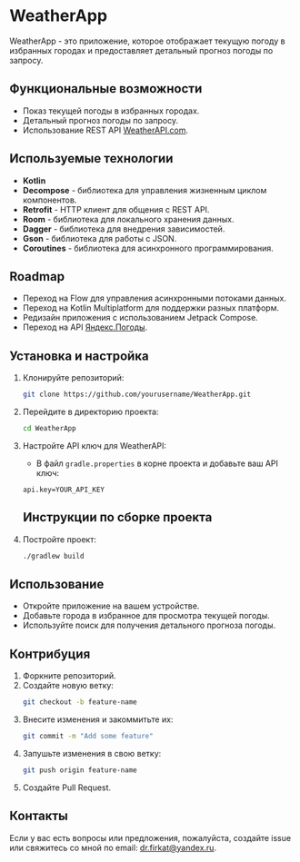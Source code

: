 # WeatherApp

WeatherApp - это приложение, которое отображает текущую погоду в избранных городах и предоставляет детальный прогноз погоды по запросу.

## Функциональные возможности
- Показ текущей погоды в избранных городах.
- Детальный прогноз погоды по запросу.
- Использование REST API [WeatherAPI.com](https://api.weatherapi.com).

## Используемые технологии
- **Kotlin**
- **Decompose** - библиотека для управления жизненным циклом компонентов.
- **Retrofit** - HTTP клиент для общения с REST API.
- **Room** - библиотека для локального хранения данных.
- **Dagger** - библиотека для внедрения зависимостей.
- **Gson** - библиотека для работы с JSON.
- **Coroutines** - библиотека для асинхронного программирования.

## Roadmap
- Переход на Flow для управления асинхронными потоками данных.
- Переход на Kotlin Multiplatform для поддержки разных платформ.
- Редизайн приложения с использованием Jetpack Compose.
- Переход на API [Яндекс.Погоды](https://yandex.ru/dev/weather/).

## Установка и настройка
1. Клонируйте репозиторий:
    ```bash
    git clone https://github.com/yourusername/WeatherApp.git
    ```
2. Перейдите в директорию проекта:
    ```bash
    cd WeatherApp
    ```
3. Настройте API ключ для WeatherAPI:
    - В файл `gradle.properties` в корне проекта и добавьте ваш API ключ:
    ```properties
    api.key=YOUR_API_KEY
    ```
   ## Инструкции по сборке проекта

4. Постройте проект:
    ```bash
    ./gradlew build
    ```

## Использование
- Откройте приложение на вашем устройстве.
- Добавьте города в избранное для просмотра текущей погоды.
- Используйте поиск для получения детального прогноза погоды.


## Контрибуция
1. Форкните репозиторий.
2. Создайте новую ветку:
    ```bash
    git checkout -b feature-name
    ```
3. Внесите изменения и закоммитьте их:
    ```bash
    git commit -m "Add some feature"
    ```
4. Запушьте изменения в свою ветку:
    ```bash
    git push origin feature-name
    ```
5. Создайте Pull Request.

## Контакты
Если у вас есть вопросы или предложения, пожалуйста, создайте issue или свяжитесь со мной по email: [dr.firkat@yandex.ru](mailto:dr.firkat@yandex.ru).
